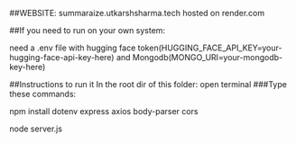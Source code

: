 ##WEBSITE:
summaraize.utkarshsharma.tech
hosted on render.com


##If you need to run on your own system:

need a .env file with 
hugging face token(HUGGING_FACE_API_KEY=your-hugging-face-api-key-here)
and 
Mongodb(MONGO_URI=your-mongodb-key-here)

##Instructions to run it
In the root dir of this folder: 
open terminal
###Type these commands:


npm install dotenv express axios body-parser cors


node server.js

